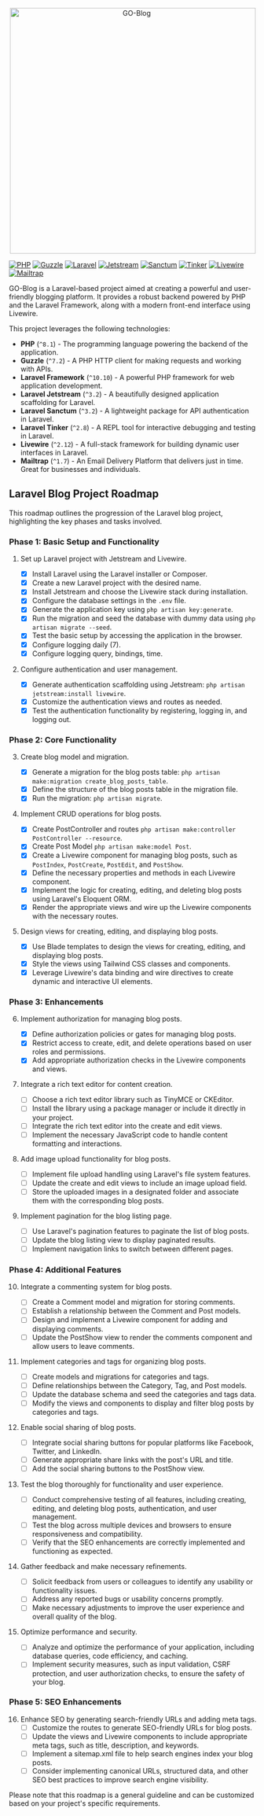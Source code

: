 <p align="center">
    <img src="https://raw.githubusercontent.com/laravel/art/master/logo-lockup/5%20SVG/2%20CMYK/1%20Full%20Color/laravel-logolockup-cmyk-red.svg" alt="GO-Blog" width="500">
</p>

[![PHP](https://img.shields.io/badge/PHP-%5E8.1-blue)](https://www.php.net/) [![Guzzle](https://img.shields.io/badge/Guzzle-%5E7.2-blue)](https://docs.guzzlephp.org/) [![Laravel](https://img.shields.io/badge/Laravel-%5E10.10-blue)](https://laravel.com/) [![Jetstream](https://img.shields.io/badge/Jetstream-%5E3.2-blue)](https://jetstream.laravel.com/) [![Sanctum](https://img.shields.io/badge/Sanctum-%5E3.2-blue)](https://laravel.com/docs/sanctum) [![Tinker](https://img.shields.io/badge/Tinker-%5E2.8-blue)](https://laravel.com/docs/artisan) [![Livewire](https://img.shields.io/badge/Livewire-%5E2.12-blue)](https://laravel-livewire.com/) [![Mailtrap](https://img.shields.io/badge/Mailtrap-%5E1.7-blue)](https://mailtrap.io/)



GO-Blog is a Laravel-based project aimed at creating a powerful and user-friendly blogging platform. It provides a robust backend powered by PHP and the Laravel Framework, along with a modern front-end interface using Livewire.

This project leverages the following technologies:

-   **PHP** (`^8.1`) - The programming language powering the backend of the application.
-   **Guzzle** (`^7.2`) - A PHP HTTP client for making requests and working with APIs.
-   **Laravel Framework** (`^10.10`) - A powerful PHP framework for web application development.
-   **Laravel Jetstream** (`^3.2`) - A beautifully designed application scaffolding for Laravel.
-   **Laravel Sanctum** (`^3.2`) - A lightweight package for API authentication in Laravel.
-   **Laravel Tinker** (`^2.8`) - A REPL tool for interactive debugging and testing in Laravel.
-   **Livewire** (`^2.12`) - A full-stack framework for building dynamic user interfaces in Laravel.
-   **Mailtrap** (`^1.7`) - An Email Delivery Platform that delivers just in time. Great for businesses and individuals.

## Laravel Blog Project Roadmap

This roadmap outlines the progression of the Laravel blog project, highlighting the key phases and tasks involved.

### Phase 1: Basic Setup and Functionality

1. Set up Laravel project with Jetstream and Livewire.

    - [x] Install Laravel using the Laravel installer or Composer.
    - [x] Create a new Laravel project with the desired name.
    - [x] Install Jetstream and choose the Livewire stack during installation.
    - [x] Configure the database settings in the `.env` file.
    - [x] Generate the application key using `php artisan key:generate`.
    - [x] Run the migration and seed the database with dummy data using `php artisan migrate --seed`.
    - [x] Test the basic setup by accessing the application in the browser.
    - [x] Configure logging daily (7).
    - [x] Configure logging query, bindings, time.

2. Configure authentication and user management.
    - [x] Generate authentication scaffolding using Jetstream: `php artisan jetstream:install livewire`.
    - [x] Customize the authentication views and routes as needed.
    - [x] Test the authentication functionality by registering, logging in, and logging out.

### Phase 2: Core Functionality

3. Create blog model and migration.

    - [x] Generate a migration for the blog posts table: `php artisan make:migration create_blog_posts_table`.
    - [x] Define the structure of the blog posts table in the migration file.
    - [x] Run the migration: `php artisan migrate`.

4. Implement CRUD operations for blog posts.

    - [x] Create PostController and routes `php artisan make:controller PostController --resource`.
    - [x] Create Post Model `php artisan make:model Post`.
    - [x] Create a Livewire component for managing blog posts, such as `PostIndex`, `PostCreate`, `PostEdit`, and `PostShow`.
    - [x] Define the necessary properties and methods in each Livewire component.
    - [x] Implement the logic for creating, editing, and deleting blog posts using Laravel's Eloquent ORM.
    - [x] Render the appropriate views and wire up the Livewire components with the necessary routes.

5. Design views for creating, editing, and displaying blog posts.
    - [x] Use Blade templates to design the views for creating, editing, and displaying blog posts.
    - [x] Style the views using Tailwind CSS classes and components.
    - [x] Leverage Livewire's data binding and wire directives to create dynamic and interactive UI elements.

### Phase 3: Enhancements

6. Implement authorization for managing blog posts.

    - [x] Define authorization policies or gates for managing blog posts.
    - [x] Restrict access to create, edit, and delete operations based on user roles and permissions.
    - [x] Add appropriate authorization checks in the Livewire components and views.

7. Integrate a rich text editor for content creation.

    - [ ] Choose a rich text editor library such as TinyMCE or CKEditor.
    - [ ] Install the library using a package manager or include it directly in your project.
    - [ ] Integrate the rich text editor into the create and edit views.
    - [ ] Implement the necessary JavaScript code to handle content formatting and interactions.

8. Add image upload functionality for blog posts.

    - [ ] Implement file upload handling using Laravel's file system features.
    - [ ] Update the create and edit views to include an image upload field.
    - [ ] Store the uploaded images in a designated folder and associate them with the corresponding blog posts.

9. Implement pagination for the blog listing page.
    - [ ] Use Laravel's pagination features to paginate the list of blog posts.
    - [ ] Update the blog listing view to display paginated results.
    - [ ] Implement navigation links to switch between different pages.

### Phase 4: Additional Features

10. Integrate a commenting system for blog posts.

    - [ ]   Create a Comment model and migration for storing comments.
    - [ ]   Establish a relationship between the Comment and Post models.
    - [ ]   Design and implement a Livewire component for adding and displaying comments.
    - [ ]   Update the PostShow view to render the comments component and allow users to leave comments.

11. Implement categories and tags for organizing blog posts.

    - [ ]   Create models and migrations for categories and tags.
    - [ ]   Define relationships between the Category, Tag, and Post models.
    - [ ]   Update the database schema and seed the categories and tags data.
    - [ ]   Modify the views and components to display and filter blog posts by categories and tags.

12. Enable social sharing of blog posts.

    - [ ]   Integrate social sharing buttons for popular platforms like Facebook, Twitter, and LinkedIn.
    - [ ]   Generate appropriate share links with the post's URL and title.
    - [ ]   Add the social sharing buttons to the PostShow view.

13. Test the blog thoroughly for functionality and user experience.

    - [ ]   Conduct comprehensive testing of all features, including creating, editing, and deleting blog posts, authentication, and user management.
    - [ ]   Test the blog across multiple devices and browsers to ensure responsiveness and compatibility.
    - [ ]   Verify that the SEO enhancements are correctly implemented and functioning as expected.

14. Gather feedback and make necessary refinements.

    - [ ]   Solicit feedback from users or colleagues to identify any usability or functionality issues.
    - [ ]   Address any reported bugs or usability concerns promptly.
    - [ ]   Make necessary adjustments to improve the user experience and overall quality of the blog.

15. Optimize performance and security.
    - [ ]   Analyze and optimize the performance of your application, including database queries, code efficiency, and caching.
    - [ ]   Implement security measures, such as input validation, CSRF protection, and user authorization checks, to ensure the safety of your blog.

### Phase 5: SEO Enhancements

16. Enhance SEO by generating search-friendly URLs and adding meta tags.
    - [ ]   Customize the routes to generate SEO-friendly URLs for blog posts.
    - [ ]   Update the views and Livewire components to include appropriate meta tags, such as title, description, and keywords.
    - [ ]   Implement a sitemap.xml file to help search engines index your blog posts.
    - [ ]   Consider implementing canonical URLs, structured data, and other SEO best practices to improve search engine visibility.

Please note that this roadmap is a general guideline and can be customized based on your project's specific requirements.

